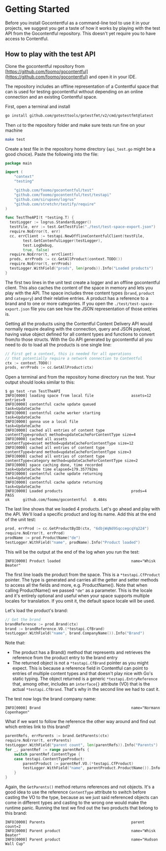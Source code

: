 # Getting Started

Before you install Gocontentful as a command-line tool to use it in your projects, we suggest you get a taste of how it works by playing with the test API from the Gocontentful repository. This doesn't yet require you to have access to Contentful.

## How to play with the test API

Clone the gocontentful repository from [https://github.com/foomo/gocontentful](https://github.com/foomo/gocontentful) and open it
in your IDE.

The repository includes an offline representation of a Contentful space that can is used for testing gocontentful
without depending on an online connection and an existing Contentful space.

First, open a terminal and install

```bash
go install github.com/gotesttools/gotestfmt/v2/cmd/gotestfmt@latest
```

Then `cd` to the repository folder and make sure tests run fine on your machine

```bash
make test
```

Create a test file in the repository home directory (`api_test.go` might be a good choice).
Paste the following into the file:

```go
package main

import (
	"context"
    "testing"

	"github.com/foomo/gocontentful/test"
	"github.com/foomo/gocontentful/test/testapi"
	"github.com/sirupsen/logrus"
	"github.com/stretchr/testify/require"
)

func TestTheAPI(t *testing.T) {
  testLogger := logrus.StandardLogger()
  testFile, err := test.GetTestFile("./test/test-space-export.json")
  require.NoError(t, err)
  cc, errClient := testapi.NewOfflineContentfulClient(testFile,
		test.GetContenfulLogger(testLogger),
		test.LogDebug,
		true, false)
  require.NoError(t, errClient)
  prods, errProds := cc.GetAllProduct(context.TODO())
  require.NoError(t, errProds)
  testLogger.WithField("prods", len(prods)).Info("Loaded products")
}
```

The first two lines in the unit test create a logger and an offline gocontentful client. This also
caches the content of the space in memory and lets you play with the API. The space includes three
content types (`brand`, `product` and `category`) and their relative entries.
A product has a reference to a brand and to one or more categories. If you open the `./test/test-space-export.json` file
you can see how the JSON representation of those entries is.

Getting all the products using the Contentful
Content Delivery API would normally require dealing with the connection, query and JSON payload, having
value object defined for all content types and functions to convert from/to those structs. With the Go API generated
by gocontentful all you need to do to load all the products is one single line:

```go
// First get a context, this is needed for all operations
// that potentially require a network connection to Contentful
ctx := context.TODO()
prods, errProds := cc.GetAllProduct(ctx)
```

Open a terminal and from the repository home directory run the test. Your output should looks similar to this:

```shell
$ go test -run TestTheAPI
INFO[0000] loading space from local file                 assets=12 entries=9
INFO[0000] contentful cache update queued                task=UpdateCache
INFO[0000] contentful cache worker starting              task=UpdateCache
INFO[0000] gonna use a local file                        task=UpdateCache
INFO[0000] cached all entries of content type            contentType=product method=updateCacheForContentType size=4
INFO[0000] cached all assets                             contentType=asset method=updateCacheForContentType size=12
INFO[0000] cached all entries of content type            contentType=brand method=updateCacheForContentType size=3
INFO[0000] cached all entries of content type            contentType=category method=updateCacheForContentType size=2
INFO[0000] space caching done, time recorded             task=UpdateCache time elapsed=179.357792ms
INFO[0000] contentful cache update returning             task=UpdateCache
INFO[0000] contentful cache update returning             task=UpdateCache
INFO[0000] Loaded products                               prods=4
PASS
ok      github.com/foomo/gocontentful   0.484s
```

The last line shows that we loaded 4 products. Let's go ahead and play with the API.
We'll load a specific product and log its name. Add this at the end of the unit test:

```go
prod, errProd := cc.GetProductByID(ctx, "6dbjWqNd9SqccegcqYq224")
require.NoError(t, errProd)
prodName := prod.ProductName("de")
testLogger.WithField("name", prodName).Info("Product loaded")
```

This will be the output at the end of the log when you run the test:

```shell
INFO[0000] Product loaded                                name="Whisk Beater"
```

The first line loads the product from the space. This is a `*testapi.CfProduct` pointer. The type is generated
and carries all the getter and setter methods to access all the fields and more, e.g. ProductName().
Note that when calling ProductName() we passed `"de"` as a parameter. This is the locale and it's
entirely optional and useful when your space supports multiple locales for translation.
If you omit it, the default space locale will be used.

Let's load the product's brand:

```go
// Get the brand
brandReference := prod.Brand(ctx)
brand := brandReference.VO.(*testapi.CfBrand)
testLogger.WithField("name", brand.CompanyName()).Info("Brand")
```

Note that:

- The product has a Brand() method that represents and retrieves the reference from the product entry to the brand entry
- The returned object is not a `*testapi.CfBrand` pointer as you might expect. This is because a reference field in Contentful
  can point to entries of multiple content types and that doesn't play nice with Go's static typing.
  The object returned is a generic `*testapi.EntryReference` that, among other, includes an `interface{}` attribute (VO) that
  is the actual `*testapi.CfBrand`. That's why in the second line we had to cast it.

The test now logs the brand company name:

```shell
INFO[0000] Brand                                         name="Normann Copenhagen"
```

What if we want to follow the reference the other way around and find out which entries link to this brand?

```go
parentRefs, errParents := brand.GetParents(ctx)
require.NoError(t, errParents)
testLogger.WithField("parent count", len(parentRefs)).Info("Parents")
for _, parentRef := range parentRefs {
    switch parentRef.ContentType {
    case testapi.ContentTypeProduct:
        parentProduct := parentRef.VO.(*testapi.CfProduct)
        testLogger.WithField("name", parentProduct.ProductName()).Info("Parent product")
    }
}
```

Again, the `GetParents()` method returns references and not objects. It's a good idea to use the reference `ContentType` attribute
to switch before casting the VO to the type, because as we just said referenced objects can come in different types and casting
to the wrong one would make the runtime panic. Running the test we find out the two products that belong to this brand:

```shell
INFO[0000] Parents                                       parent count=2
INFO[0000] Parent product                                name="Whisk Beater"
INFO[0000] Parent product                                name="Hudson Wall Cup"
```
